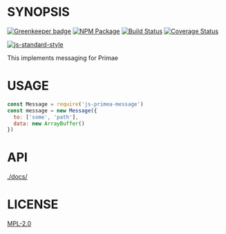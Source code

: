 # SYNOPSIS 

[![Greenkeeper badge](https://badges.greenkeeper.io/primea/js-primea-message.svg)](https://greenkeeper.io/)
[![NPM Package](https://img.shields.io/npm/v/js-primea-message.svg?style=flat-square)](https://www.npmjs.org/package/js-primea-message)
[![Build Status](https://img.shields.io/travis/primea/js-primea-message.svg?branch=master&style=flat-square)](https://travis-ci.org/primea/js-primea-message)
[![Coverage Status](https://img.shields.io/coveralls/primea/js-primea-message.svg?style=flat-square)](https://coveralls.io/r/primea/js-primea-message)

[![js-standard-style](https://cdn.rawgit.com/feross/standard/master/badge.svg)](https://github.com/feross/standard)  

This implements messaging for Primae

# USAGE
```javascript
const Message = require('js-primea-message')
const message = new Message({
  to: ['some', 'path'],
  data: new ArrayBuffer()
})

```

# API
[./docs/](./API.md)

# LICENSE
[MPL-2.0](https://tldrlegal.com/license/mozilla-public-license-2.0-(mpl-2))

